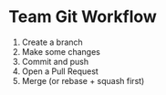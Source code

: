 # Team Git Workflow

1. Create a branch
2. Make some changes
3. Commit and push
4. Open a Pull Request
5. Merge (or rebase + squash first)
